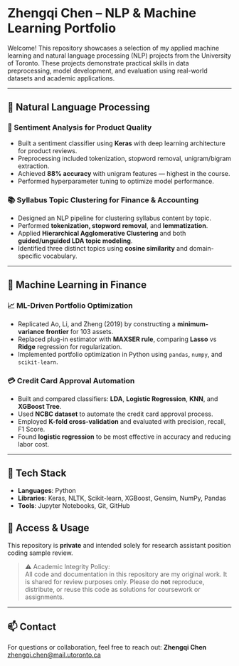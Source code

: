 # Zhengqi Chen – NLP & Machine Learning Portfolio

Welcome! This repository showcases a selection of my applied machine learning and natural language processing (NLP) projects from the University of Toronto. These projects demonstrate practical skills in data preprocessing, model development, and evaluation using real-world datasets and academic applications.

---

## 📌 Natural Language Processing 

### 🧠 Sentiment Analysis for Product Quality
- Built a sentiment classifier using **Keras** with deep learning architecture for product reviews.
- Preprocessing included tokenization, stopword removal, unigram/bigram extraction.
- Achieved **88% accuracy** with unigram features — highest in the course.
- Performed hyperparameter tuning to optimize model performance.

### 📚 Syllabus Topic Clustering for Finance & Accounting
- Designed an NLP pipeline for clustering syllabus content by topic.
- Performed **tokenization, stopword removal**, and **lemmatization**.
- Applied **Hierarchical Agglomerative Clustering** and both **guided/unguided LDA topic modeling**.
- Identified three distinct topics using **cosine similarity** and domain-specific vocabulary.

---

## 📌 Machine Learning in Finance 

### 📈 ML-Driven Portfolio Optimization
- Replicated Ao, Li, and Zheng (2019) by constructing a **minimum-variance frontier** for 103 assets.
- Replaced plug-in estimator with **MAXSER rule**, comparing **Lasso** vs **Ridge** regression for regularization.
- Implemented portfolio optimization in Python using `pandas`, `numpy`, and `scikit-learn`.

### 💳 Credit Card Approval Automation
- Built and compared classifiers: **LDA**, **Logistic Regression**, **KNN**, and **XGBoost Tree**.
- Used **NCBC dataset** to automate the credit card approval process.
- Employed **K-fold cross-validation** and evaluated with precision, recall, F1 Score.
- Found **logistic regression** to be most effective in accuracy and reducing labor cost.

---

## 🔧 Tech Stack
- **Languages**: Python
- **Libraries**: Keras, NLTK, Scikit-learn, XGBoost, Gensim, NumPy, Pandas
- **Tools**: Jupyter Notebooks, Git, GitHub


## 🔐 Access & Usage

This repository is **private** and intended solely for research assistant position coding sample review.

> ⚠️ Academic Integrity Policy:  
> All code and documentation in this repository are my original work. It is shared for review purposes only. Please do **not** reproduce, distribute, or reuse this code as solutions for coursework or assignments.
---

## 📫 Contact
For questions or collaboration, feel free to reach out:
**Zhengqi Chen**  
[zhengqi.chen@mail.utoronto.ca](mailto:zhengqi.chen@mail.utoronto.ca)

